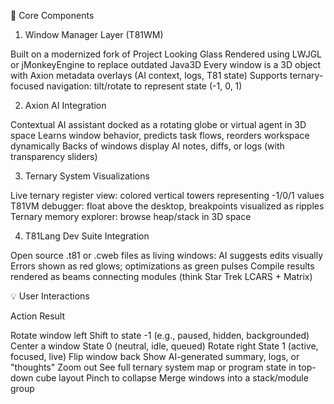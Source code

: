 🔧 Core Components
1. Window Manager Layer (T81WM)

Built on a modernized fork of Project Looking Glass
Rendered using LWJGL or jMonkeyEngine to replace outdated Java3D
Every window is a 3D object with Axion metadata overlays (AI context, logs, T81 state)
Supports ternary-focused navigation: tilt/rotate to represent state (-1, 0, 1)


2. Axion AI Integration

Contextual AI assistant docked as a rotating globe or virtual agent in 3D space
Learns window behavior, predicts task flows, reorders workspace dynamically
Backs of windows display AI notes, diffs, or logs (with transparency sliders)


3. Ternary System Visualizations

Live ternary register view: colored vertical towers representing -1/0/1 values
T81VM debugger: float above the desktop, breakpoints visualized as ripples
Ternary memory explorer: browse heap/stack in 3D space


4. T81Lang Dev Suite Integration

Open source .t81 or .cweb files as living windows: AI suggests edits visually
Errors shown as red glows; optimizations as green pulses
Compile results rendered as beams connecting modules (think Star Trek LCARS + Matrix)


💡 User Interactions

Action	Result

Rotate window left	Shift to state -1 (e.g., paused, hidden, backgrounded)
Center a window	State 0 (neutral, idle, queued)
Rotate right	State 1 (active, focused, live)
Flip window back	Show AI-generated summary, logs, or "thoughts"
Zoom out	See full ternary system map or program state in top-down cube layout
Pinch to collapse	Merge windows into a stack/module group
